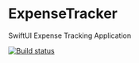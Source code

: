# ExpenseTracker
SwiftUI Expense Tracking Application

[![Build status](https://build.appcenter.ms/v0.1/apps/7fe8f072-688a-43ae-9a68-3777bf1ab1b0/branches/dev/badge)](https://appcenter.ms)
